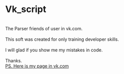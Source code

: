 # Vk_script
<br>The Parser friends of user in vk.com. <br/>
<br> This soft was created for only training developer skills. <br/>
<br>I will glad if you show me my mistakes in code. <br/> 
<br> Thanks. <br/>
[PS. Here is my page in vk.com](https://vk.com/shzfrnia)
